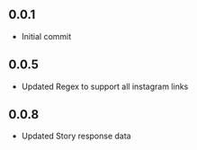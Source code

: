 ## 0.0.1

* Initial commit

## 0.0.5

* Updated Regex to support all instagram links

## 0.0.8

* Updated Story response data
